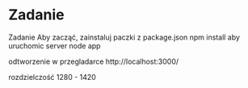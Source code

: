 # Zadanie
Zadanie
Aby zacząć, zainstaluj paczki z package.json
npm install
aby uruchomic server 
node app

odtworzenie w przegladarce
http://localhost:3000/

rozdzielczość 
1280 - 1420
